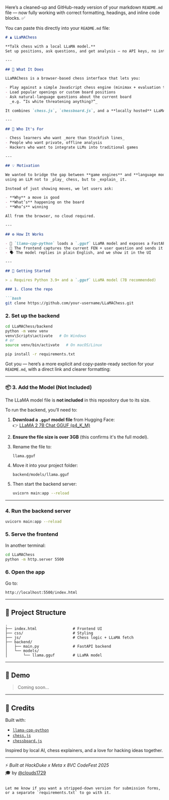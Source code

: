 Here’s a cleaned-up and GitHub-ready version of your markdown `README.md` file — now fully working with correct formatting, headings, and inline code blocks. ✅

You can paste this directly into your `README.md` file:

```markdown
# ♟️ LLaMAChess

**Talk chess with a local LLaMA model.**  
Set up positions, ask questions, and get analysis — no API keys, no internet required.

---

## 🧠 What It Does

LLaMAChess is a browser-based chess interface that lets you:

- Play against a simple JavaScript chess engine (minimax + evaluation tables)
- Load popular openings or custom board positions
- Ask natural-language questions about the current board  
  _e.g. “Is white threatening anything?”_

It combines `chess.js`, `chessboard.js`, and a **locally hosted** LLaMA 2 model served via FastAPI and `llama-cpp-python`.

---

## 👥 Who It's For

- Chess learners who want _more than Stockfish lines_
- People who want private, offline analysis
- Hackers who want to integrate LLMs into traditional games

---

## 💡 Motivation

We wanted to bridge the gap between **game engines** and **language models** —  
using an LLM not to _play_ chess, but to _explain_ it.

Instead of just showing moves, we let users ask:

- **Why** a move is good  
- **What’s** happening on the board  
- **Who’s** winning

All from the browser, no cloud required.

---

## ⚙️ How It Works

- 🧠 `llama-cpp-python` loads a `.gguf` LLaMA model and exposes a FastAPI `/ask` endpoint  
- 🧩 The frontend captures the current FEN + user question and sends it to the backend  
- 🗣️ The model replies in plain English, and we show it in the UI

---

## 🚀 Getting Started

> ⚠️ Requires Python 3.9+ and a `.gguf` LLaMA model (7B recommended)

### 1. Clone the repo

```bash
git clone https://github.com/your-username/LLaMAChess.git
```

### 2. Set up the backend

```bash
cd LLaMAChess/backend
python -m venv venv
venv\Scripts\activate   # On Windows
# or
source venv/bin/activate   # On macOS/Linux

pip install -r requirements.txt
```

Got you — here’s a more explicit and copy-paste-ready section for your `README.md`, with a direct link and clearer formatting:

---

### 📦 3. Add the Model (Not Included)

The LLaMA model file is **not included** in this repository due to its size.

To run the backend, you’ll need to:

1. **Download a `.gguf` model file** from Hugging Face:  
   👉 [LLaMA 2 7B Chat GGUF (q4_K_M)](https://huggingface.co/TheBloke/Llama-2-7B-Chat-GGUF/resolve/main/llama-2-7b-chat.Q4_K_M.gguf)

2. **Ensure the file size is over 3GB** (this confirms it's the full model).

3. Rename the file to:

   ```
   llama.gguf
   ```

4. Move it into your project folder:

   ```
   backend/models/llama.gguf
   ```

5. Then start the backend server:

   ```bash
   uvicorn main:app --reload
   ```

---


### 4. Run the backend server

```bash
uvicorn main:app --reload
```

### 5. Serve the frontend

In another terminal:

```bash
cd LLaMAChess
python -m http.server 5500
```

### 6. Open the app

Go to:

```
http://localhost:5500/index.html
```

---

## 📁 Project Structure

```
.
├── index.html                # Frontend UI
├── css/                      # Styling
├── js/                       # Chess logic + LLaMA fetch
├── backend/
│   ├── main.py               # FastAPI backend
│   └── models/
│       └── llama.gguf        # LLaMA model
```

---

## 🎥 Demo

> Coming soon...

---

## 🙏 Credits

Built with:

- [`llama-cpp-python`](https://github.com/abetlen/llama-cpp-python)
- [`chess.js`](https://github.com/jhlywa/chess.js/)
- [`chessboard.js`](https://github.com/oakmac/chessboardjs)

Inspired by local AI, chess explainers, and a love for hacking ideas together.

---

⚡ _Built at HackDuke x Meta x 8VC CodeFest 2025_  
🎓 by [@clouds1729](https://github.com/clouds1729)
```

Let me know if you want a stripped-down version for submission forms, or a separate `requirements.txt` to go with it.
